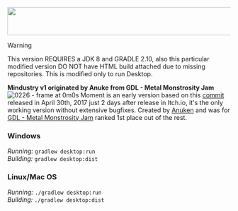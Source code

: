 <p align="center">
  <img width="930" height="63.6" src="https://github.com/user-attachments/assets/208313e3-16a4-48da-b871-38ca00e9a868"> </p>

> [!WARNING]
> This version REQUIRES a JDK 8 and GRADLE 2.10, also this particular modified version DO NOT have HTML build attached due to missing repositories. This is modified only to run Desktop.

**Mindustry v1 originated by Anuke from GDL - Metal Monstrosity Jam**
![0226 - frame at 0m0s](https://github.com/user-attachments/assets/7ff8567f-4ec0-42d1-88be-f3b63abb6fe3)
Moment is an early version based on this [commit](https://github.com/Anuken/Mindustry/tree/f5e30f53e00dde2c72e446f9193d28150e6627b1) released in April 30th, 2017 just 2 days after release in Itch.io, it's the only working version without extensive bugfixes. Created by [Anuken](https://github.com/Anuken) and was for [GDL - Metal Monstrosity Jam](https://itch.io/jam/gdl---metal-monstrosity-jam) ranked 1st place out of the rest.

### Windows

_Running:_ `gradlew desktop:run`  
_Building:_ `gradlew desktop:dist`  

### Linux/Mac OS

_Running:_ `./gradlew desktop:run`  
_Building:_ `./gradlew desktop:dist` 
